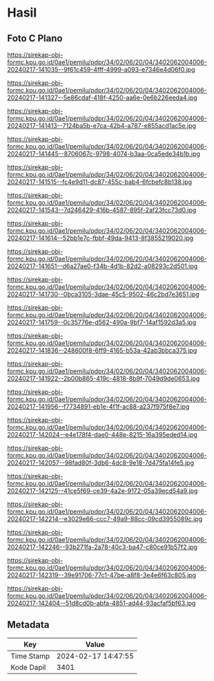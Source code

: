 # Hasil

## Foto C Plano

https://sirekap-obj-formc.kpu.go.id/0ae1/pemilu/pdpr/34/02/06/20/04/3402062004006-20240217-141035--9f61c459-4fff-4999-a093-e7346e4d06f0.jpg

https://sirekap-obj-formc.kpu.go.id/0ae1/pemilu/pdpr/34/02/06/20/04/3402062004006-20240217-141327--5e86cdaf-418f-4250-aa6e-0e6b226eeda4.jpg

https://sirekap-obj-formc.kpu.go.id/0ae1/pemilu/pdpr/34/02/06/20/04/3402062004006-20240217-141413--7124ba5b-e7ca-42b4-a787-e855acd1ac5e.jpg

https://sirekap-obj-formc.kpu.go.id/0ae1/pemilu/pdpr/34/02/06/20/04/3402062004006-20240217-141445--8706067c-9798-4074-b3aa-0ca5ede34b1b.jpg

https://sirekap-obj-formc.kpu.go.id/0ae1/pemilu/pdpr/34/02/06/20/04/3402062004006-20240217-141515--fc4e9d11-dc87-455c-bab4-6fcbefc8b138.jpg

https://sirekap-obj-formc.kpu.go.id/0ae1/pemilu/pdpr/34/02/06/20/04/3402062004006-20240217-141543--7d246429-416b-4587-895f-2af23fcc73d0.jpg

https://sirekap-obj-formc.kpu.go.id/0ae1/pemilu/pdpr/34/02/06/20/04/3402062004006-20240217-141614--52bb1e7c-fbbf-49da-9413-8f3855219020.jpg

https://sirekap-obj-formc.kpu.go.id/0ae1/pemilu/pdpr/34/02/06/20/04/3402062004006-20240217-141651--d6a27ae0-f34b-4d1b-82d2-a08293c2d501.jpg

https://sirekap-obj-formc.kpu.go.id/0ae1/pemilu/pdpr/34/02/06/20/04/3402062004006-20240217-141730--0bca3105-3dae-45c5-9502-46c2bd7e3651.jpg

https://sirekap-obj-formc.kpu.go.id/0ae1/pemilu/pdpr/34/02/06/20/04/3402062004006-20240217-141759--0c35776e-d562-490a-9bf7-14af1592d3a5.jpg

https://sirekap-obj-formc.kpu.go.id/0ae1/pemilu/pdpr/34/02/06/20/04/3402062004006-20240217-141836--248600f8-6ff9-4165-b53a-42ab3bbca375.jpg

https://sirekap-obj-formc.kpu.go.id/0ae1/pemilu/pdpr/34/02/06/20/04/3402062004006-20240217-141922--2b00b865-419c-4818-8b9f-7049d9de0653.jpg

https://sirekap-obj-formc.kpu.go.id/0ae1/pemilu/pdpr/34/02/06/20/04/3402062004006-20240217-141956--f7734891-eb1e-4f1f-ac88-a237f975f8e7.jpg

https://sirekap-obj-formc.kpu.go.id/0ae1/pemilu/pdpr/34/02/06/20/04/3402062004006-20240217-142024--e4e178f4-dae0-448e-8215-16a395eded14.jpg

https://sirekap-obj-formc.kpu.go.id/0ae1/pemilu/pdpr/34/02/06/20/04/3402062004006-20240217-142057--98fad80f-3db6-4dc8-9e18-7d475fa14fe5.jpg

https://sirekap-obj-formc.kpu.go.id/0ae1/pemilu/pdpr/34/02/06/20/04/3402062004006-20240217-142125--41ce5f69-ce39-4a2e-9172-05a39ecd54a9.jpg

https://sirekap-obj-formc.kpu.go.id/0ae1/pemilu/pdpr/34/02/06/20/04/3402062004006-20240217-142214--e3029e66-ccc7-49a9-88cc-09cd3955089c.jpg

https://sirekap-obj-formc.kpu.go.id/0ae1/pemilu/pdpr/34/02/06/20/04/3402062004006-20240217-142246--93b271fa-2a78-40c3-ba47-c80ce91b57f2.jpg

https://sirekap-obj-formc.kpu.go.id/0ae1/pemilu/pdpr/34/02/06/20/04/3402062004006-20240217-142319--39e91706-77c1-47be-a8f8-3e4e6f63c805.jpg

https://sirekap-obj-formc.kpu.go.id/0ae1/pemilu/pdpr/34/02/06/20/04/3402062004006-20240217-142404--51d8cd0b-abfa-4851-ad44-93acfaf5bf63.jpg


## Metadata

| Key        | Value               |
| ---------- | ------------------- |
| Time Stamp | 2024-02-17 14:47:55 |
| Kode Dapil | 3401                |



